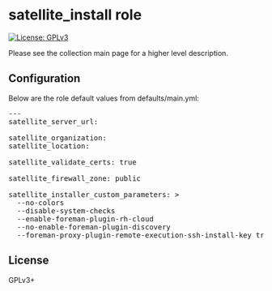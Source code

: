 # satellite_install role

[![License: GPLv3](https://img.shields.io/badge/license-GPLv3-brightgreen.svg)](https://www.gnu.org/licenses/gpl-3.0)

Please see the collection main page for a higher level description.

## Configuration

Below are the role default values from defaults/main.yml:

<pre>
---
satellite_server_url:

satellite_organization:
satellite_location:

satellite_validate_certs: true

satellite_firewall_zone: public

satellite_installer_custom_parameters: >
  --no-colors
  --disable-system-checks
  --enable-foreman-plugin-rh-cloud
  --no-enable-foreman-plugin-discovery
  --foreman-proxy-plugin-remote-execution-ssh-install-key true
</pre>

## License

GPLv3+
